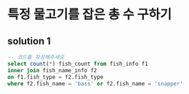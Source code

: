 # 특정 물고기를 잡은 총 수 구하기

## solution 1

```sql
-- 코드를 작성해주세요
select count(*) fish_count from fish_info f1 
inner join fish_name_info f2
on f1.fish_type = f2.fish_type
where f2.fish_name = 'bass' or f2.fish_name = 'snapper'
```